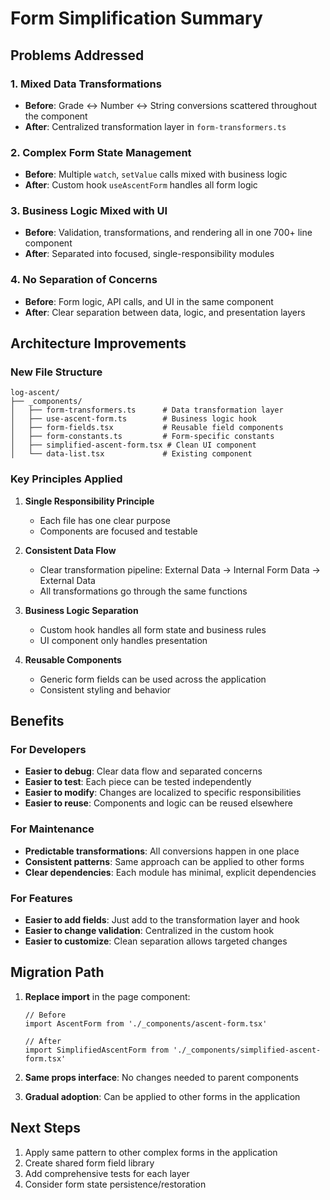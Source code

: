# Form Simplification Summary

## Problems Addressed

### 1. **Mixed Data Transformations**

- **Before**: Grade ↔ Number ↔ String conversions scattered throughout the component
- **After**: Centralized transformation layer in `form-transformers.ts`

### 2. **Complex Form State Management**

- **Before**: Multiple `watch`, `setValue` calls mixed with business logic
- **After**: Custom hook `useAscentForm` handles all form logic

### 3. **Business Logic Mixed with UI**

- **Before**: Validation, transformations, and rendering all in one 700+ line component
- **After**: Separated into focused, single-responsibility modules

### 4. **No Separation of Concerns**

- **Before**: Form logic, API calls, and UI in the same component
- **After**: Clear separation between data, logic, and presentation layers

## Architecture Improvements

### **New File Structure**

```
log-ascent/
├── _components/
│   ├── form-transformers.ts      # Data transformation layer
│   ├── use-ascent-form.ts        # Business logic hook
│   ├── form-fields.tsx           # Reusable field components
│   ├── form-constants.ts         # Form-specific constants
│   ├── simplified-ascent-form.tsx # Clean UI component
│   └── data-list.tsx             # Existing component
```

### **Key Principles Applied**

1. **Single Responsibility Principle**
   - Each file has one clear purpose
   - Components are focused and testable

2. **Consistent Data Flow**
   - Clear transformation pipeline: External Data → Internal Form Data → External Data
   - All transformations go through the same functions

3. **Business Logic Separation**
   - Custom hook handles all form state and business rules
   - UI component only handles presentation

4. **Reusable Components**
   - Generic form fields can be used across the application
   - Consistent styling and behavior

## Benefits

### **For Developers**

- **Easier to debug**: Clear data flow and separated concerns
- **Easier to test**: Each piece can be tested independently
- **Easier to modify**: Changes are localized to specific responsibilities
- **Easier to reuse**: Components and logic can be reused elsewhere

### **For Maintenance**

- **Predictable transformations**: All conversions happen in one place
- **Consistent patterns**: Same approach can be applied to other forms
- **Clear dependencies**: Each module has minimal, explicit dependencies

### **For Features**

- **Easier to add fields**: Just add to the transformation layer and hook
- **Easier to change validation**: Centralized in the custom hook
- **Easier to customize**: Clean separation allows targeted changes

## Migration Path

1. **Replace import** in the page component:

   ```tsx
   // Before
   import AscentForm from './_components/ascent-form.tsx'
   
   // After  
   import SimplifiedAscentForm from './_components/simplified-ascent-form.tsx'
   ```

2. **Same props interface**: No changes needed to parent components

3. **Gradual adoption**: Can be applied to other forms in the application

## Next Steps

1. Apply same pattern to other complex forms in the application
2. Create shared form field library
3. Add comprehensive tests for each layer
4. Consider form state persistence/restoration
